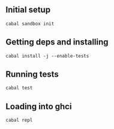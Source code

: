 ## Initial setup

```
cabal sandbox init
```

## Getting deps and installing 

```
cabal install -j --enable-tests
```

## Running tests

```
cabal test
```

## Loading into ghci

```
cabal repl
```
